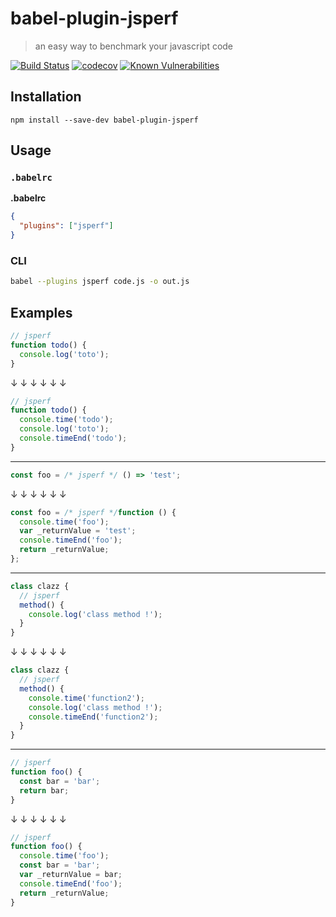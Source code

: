 # babel-plugin-jsperf
> an easy way to benchmark your javascript code

[![Build Status](https://travis-ci.org/houssemba/babel-plugin-jsperf.svg?branch=master)](https://travis-ci.org/houssemba/babel-plugin-jsperf)
[![codecov](https://codecov.io/gh/houssemba/babel-plugin-jsperf/branch/master/graph/badge.svg)](https://codecov.io/gh/houssemba/babel-plugin-jsperf)
[![Known Vulnerabilities](https://snyk.io/test/github/houssemba/babel-plugin-jsperf/badge.svg?targetFile=package.json)](https://snyk.io/test/github/houssemba/babel-plugin-jsperf?targetFile=package.json)  
## Installation

```
npm install --save-dev babel-plugin-jsperf
```

## Usage

### `.babelrc`

**.babelrc**

```json
{
  "plugins": ["jsperf"]
}
```

### CLI

```sh
babel --plugins jsperf code.js -o out.js
```

## Examples

```javascript
// jsperf
function todo() {
  console.log('toto');
}
```

↓ ↓ ↓ ↓ ↓ ↓

```javascript
// jsperf
function todo() {
  console.time('todo');
  console.log('toto');
  console.timeEnd('todo');
}
```
---

```javascript
const foo = /* jsperf */ () => 'test';
```

↓ ↓ ↓ ↓ ↓ ↓

```javascript
const foo = /* jsperf */function () {
  console.time('foo');
  var _returnValue = 'test';
  console.timeEnd('foo');
  return _returnValue;
};
```
---

```javascript
class clazz {
  // jsperf
  method() {
    console.log('class method !');
  }
}
```

↓ ↓ ↓ ↓ ↓ ↓

```javascript
class clazz {
  // jsperf
  method() {
    console.time('function2');
    console.log('class method !');
    console.timeEnd('function2');
  }
}
```
---

```javascript
// jsperf
function foo() {
  const bar = 'bar';
  return bar;
}
```

↓ ↓ ↓ ↓ ↓ ↓

```javascript
// jsperf
function foo() {
  console.time('foo');
  const bar = 'bar';
  var _returnValue = bar;
  console.timeEnd('foo');
  return _returnValue;
}
```
